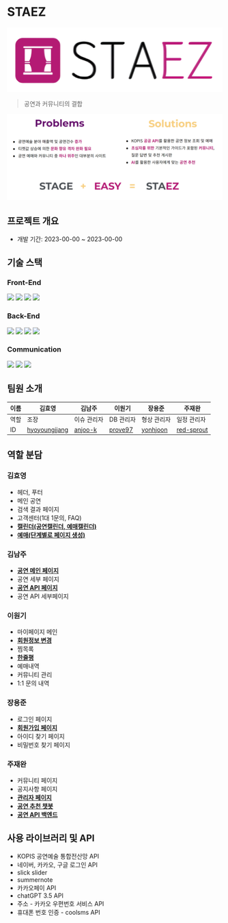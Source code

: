 # STAEZ
![STAEZ](./staez/src/main/webapp/resources/uploadfiles/logo/staez.png)
> 공연과 커뮤니티의 결합

![DESC](./staez/src/main/webapp/resources/uploadfiles/logo/image.png)

## 프로젝트 개요

- 개발 기간: 2023-00-00 ~ 2023-00-00

## 기술 스택
### Front-End

<img src="https://img.shields.io/badge/HTML5-E34F26?style=flat-square&logo=HTML5&logoColor=white"/> <img src="https://img.shields.io/badge/CSS3-1572B6?style=flat-square&logo=CSS3&logoColor=white"/> <img src="https://img.shields.io/badge/Javascript-F7DF1E?style=flat-square&logo=Javascript&logoColor=black"/> <img src="https://img.shields.io/badge/jQuery-0769AD?style=flat-square&logo=jQuery&logoColor=black"/>

### Back-End

<img src="https://img.shields.io/badge/Java-007396?style=flat-square&logo=Java&logoColor=white"/> <img src="https://img.shields.io/badge/Spring-6DB33F?style=flat-square&logo=Spring&logoColor=white"/> <img src="https://img.shields.io/badge/Spring Security-6DB33F?style=flat-square&logo=springsecurity&logoColor=white"/> <img src="https://img.shields.io/badge/PostgreSql-4169E1?style=flat-square&logo=postgresql&logoColor=white"/>

### Communication

<img src="https://img.shields.io/badge/Github-181717?style=flat-square&logo=github&logoColor=white"/> <img src="https://img.shields.io/badge/Notion-FFFFFF?style=flat-square&logo=notion&logoColor=black"/> <img src="https://img.shields.io/badge/Trello-0052CC?style=flat-square&logo=trello&logoColor=white"/>


## 팀원 소개

| 이름 | 김효영 | 김남주 | 이원기 | 장용준 | 주재완 |
| --- | --- | --- | --- | --- | --- |
| 역할 | 조장 | 이슈 관리자 | DB 관리자 | 형상 관리자 | 일정 관리자 |
|ID| [hyoyoungjjang](https://github.com/hyoyoungjjang) | [anjoo-k](https://github.com/anjoo-k) | [prove97](https://github.com/prove97) | [yonhjoon](https://github.com/yonhjoon) | [red-sprout](https://github.com/red-sprout) |

## 역할 분담
### 김효영
- 헤더, 푸터
- 메인 공연
- 검색 결과 페이지
- 고객센터(1대 1문의, FAQ)
- <ins>**캘린더(공연캘린더, 예매캘린더)**</ins>
- <ins>**예매(단계별로 페이지 생성)**</ins>

### 김남주
- <ins>**공연 메인 페이지**</ins>
- 공연 세부 페이지
- <ins>**공연 API 페이지**</ins>
- 공연 API 세부페이지

### 이원기
- 마이페이지 메인
- <ins>**회원정보 변경**</ins>
- 찜목록
- <ins>**한줄평**</ins>
- 예매내역
- 커뮤니티 관리
- 1:1 문의 내역

### 장용준
- 로그인 페이지
- <ins>**회원가입 페이지**</ins>
- 아이디 찾기 페이지
- 비밀번호 찾기 페이지

### 주재완
- 커뮤니티 페이지
- 공지사항 페이지
- <ins>**관리자 페이지**</ins>
- <ins>**공연 추천 챗봇**</ins>
- <ins>**공연 API 백엔드**</ins>


## 사용 라이브러리 및 API
- KOPIS 공연예술 통합전산망 API
- 네이버, 카카오, 구글 로그인 API
- slick slider
- summernote
- 카카오페이 API
- chatGPT 3.5 API
- 주소 - 카카오 우편번호 서비스 API
- 휴대폰 번호 인증 - coolsms API
